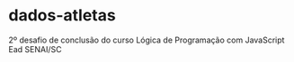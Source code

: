 # dados-atletas
 2º desafio de conclusão do curso Lógica de Programação com JavaScript Ead SENAI/SC
